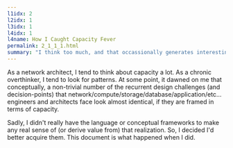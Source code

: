 ```yaml
---
l1idx: 2
l2idx: 1
l3idx: 1
l4idx: 1
l4name: How I Caught Capacity Fever
permalink: 2_1_1_1.html
summary: "I think too much, and that occassionally generates interesting results."
---
```


As a network architect, I tend to think about capacity a lot. As a chronic overthinker, I tend to look for patterns. At some point, it dawned on me that conceptually, a non-trivial number of the recurrent design challenges (and decision-points) that network/compute/storage/database/application/etc... engineers and architects face look almost identical, if they are framed in terms of capacity.

Sadly, I didn't really have the language or conceptual frameworks to make any real sense of (or derive value from) that realization. So, I decided I'd better acquire them. This document is what happened when I did.
